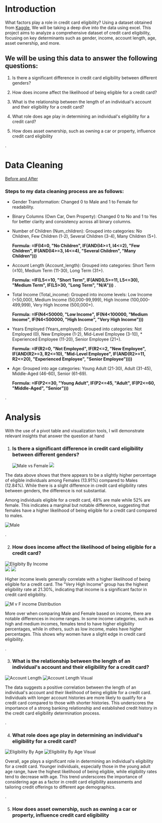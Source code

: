 # Introduction
What factors play a role in credit card eligibility? Using a dataset obtained from [Kaggle](https://www.kaggle.com/datasets/rohit265/credit-card-eligibility-data-determining-factors), We will be taking a deep dive into the data using excel. This project aims to analyze a comprehensive dataset of credit card eligibility, focusing on key determinants such as gender, income, account length, age, asset ownership, and more. 

## We will be using this data to answer the following questions:
1) Is there a significant difference in credit card eligibility between different genders?
2) How does income affect the likelihood of being eligible for a credit card?
3) What is the relationship between the length of an individual's account and their eligibility for a credit card?
4) What role does age play in determining an individual's eligibility for a credit card?

5) How does asset ownership, such as owning a car or property, influence credit card eligibility


.
# Data Cleaning 
[Before and After](/Dataset%20Img/)

### Steps to my data cleaning process are as follows:
* Gender Transformation: Changed 0 to Male and 1 to Female for readability.
* Binary Columns (Own Car, Own Property): Changed 0 to No and 1 to Yes for better clarity and consistency across all binary columns.
* Number of Children (Num_children): Grouped into categories: No Children, Few Children (1-2), Several Children (3-4), Many Children (5+).

   **Formula: =IF(I4=0, "No Children", IF(AND(I4>=1, I4<=2), "Few Children", IF(AND(I4>=3, I4<=4), "Several Children", "Many Children")))** 

* Account Length (Account_length): Grouped into categories: Short Term (≤10), Medium Term (11-30), Long Term (31+).

  **Formula: =IF(L5<=10, "Short Term", IF(AND(L5>=11, L5<=30), "Medium Term", IF(L5>30, "Long Term", "N/A")))**
.
* Total Income (Total_income): Grouped into income levels: Low Income (<50,000), Medium Income (50,000-99,999), High Income (100,000-499,999), Very High Income (500,000+).

  **Formula: =IF(N4<50000, "Low Income", IF(N4<100000, "Medium Income", IF(N4<500000, "High Income", "Very High Income")))**

* Years Employed (Years_employed): Grouped into categories: Not Employed (0), New Employee (1-2), Mid-Level Employee (3-10), * Experienced Employee (11-20), Senior Employee (21+).

  **Formula: =IF(R2=0, "Not Employed", IF(R2<=2, "New Employee", IF(AND(R2>=3, R2<=10), "Mid-Level Employee", IF(AND(R2>=11, R2<=20), "Experienced Employee", "Senior Employee"))))**

* Age: Grouped into age categories: Young Adult (21-30), Adult (31-45), Middle-Aged (46-60), Senior (61-69).

  **Formula: =IF(P2<=30, "Young Adult", IF(P2<=45, "Adult", IF(P2<=60, "Middle-Aged", "Senior")))**

 .

# Analysis
With the use of a pivot table and visualization tools, I will demonstrate relevant insights that answer the question at hand
1) ### Is there a significant difference in credit card eligibility between different genders?

   ![Male vs Female](https://github.com/AbdoulMohd/CreditCard_Eligibility_Project-Excel-/blob/main/%231%20Visualization/Eligibility%20By%20Gender.png?raw=true) ![](https://github.com/AbdoulMohd/CreditCard_Eligibility_Project-Excel-/blob/main/%231%20Visualization/Eligibility%20By%20Gender%20Visual.png?raw=true)
  
 The data above shows that there appears to be a slightly higher percentage of eligible individuals among Females (13.91%) compared to Males (12.84%). While there is a slight difference in credit card eligibility rates between genders, the difference is not substantial.

 Among individuals eligible for a credit card, 48% are male while 52% are female. This indicates a marginal but notable difference, suggesting that females have a higher likelihood of being eligible for a credit card compared to males.

![Male](https://github.com/AbdoulMohd/CreditCard_Eligibility_Project-Excel-/blob/main/%231%20Visualization/Male%20vs%20Female%20Visual.png?raw=true)

.

2) ### How does income affect the likelihood of being eligible for a credit card?

![Eligibity By Income](https://github.com/AbdoulMohd/CreditCard_Eligibility_Project-Excel-/blob/main/%232%20Visualization/Eligibity%20By%20Income%20Visual.png?raw=true)  
![](https://github.com/AbdoulMohd/CreditCard_Eligibility_Project-Excel-/blob/main/%232%20Visualization/Eligibility%20By%20Income.png?raw=true) ![](https://github.com/AbdoulMohd/CreditCard_Eligibility_Project-Excel-/blob/main/%232%20Visualization/%25%20Eligibible.png?raw=true) 

Higher income levels generally correlate with a higher likelihood of being eligible for a credit card. The "Very High Income" group has the highest eligibility rate at 21.30%, indicating that income is a significant factor in credit card eligibility.

![M v F income Distribution](https://github.com/AbdoulMohd/CreditCard_Eligibility_Project-Excel-/blob/main/%232%20Visualization/M%20vs%20F%20income%20distrubution.png?raw=true) 

More over when comparing Male and Female based on income, there are notable differences in income ranges. In some income categories, such as high and medium incomes, females tend to have higher eligibility percentages, while in others, such as low income, males have higher percentages. This shows why women have a slight edge in credit card eligibility. 

.

3) ### What is the relationship between the length of an individual's account and their eligibility for a credit card?

![Account Length](https://github.com/AbdoulMohd/CreditCard_Eligibility_Project-Excel-/blob/main/%233%20Visualization/Account%20Length.png?raw=true) ![Account Length Visual](https://github.com/AbdoulMohd/CreditCard_Eligibility_Project-Excel-/blob/main/%233%20Visualization/Account%20Length%20Visual.png?raw=true)

The data suggests a positive correlation between the length of an individual's account and their likelihood of being eligible for a credit card. Individuals with longer account histories are more likely to qualify for a credit card compared to those with shorter histories. This underscores the importance of a strong banking relationship and established credit history in the credit card eligibility determination process.

.

4) ### What role does age play in determining an individual's eligibility for a credit card?
![Eligibility By Age](https://github.com/AbdoulMohd/CreditCard_Eligibility_Project-Excel-/blob/main/%234%20Visualization/Eligibility%20By%20Age.png?raw=true) ![Eligibility By Age Visual](https://github.com/AbdoulMohd/CreditCard_Eligibility_Project-Excel-/blob/main/%234%20Visualization/Eligibility%20By%20Age%20Visual.png?raw=true)

Overall, age plays a significant role in determining an individual's eligibility for a credit card. Younger individuals, especially those in the young adult age range, have the highest likelihood of being eligible, while eligibility rates tend to decrease with age. This trend underscores the importance of considering age as a factor in credit card eligibility assessments and tailoring credit offerings to different age demographics.

.

5) ### How does asset ownership, such as owning a car or property, influence credit card eligibility

